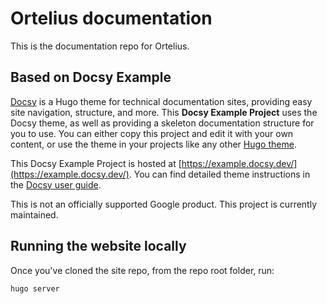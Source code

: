 # Ortelius documentation

This is the documentation repo for Ortelius.

## Based on Docsy Example

[Docsy](https://github.com/google/docsy) is a Hugo theme for technical documentation sites, providing easy site navigation, structure, and more. This **Docsy Example Project** uses the Docsy theme, as well as providing a skeleton documentation structure for you to use. You can either copy this project and edit it with your own content, or use the theme in your projects like any other [Hugo theme](https://gohugo.io/themes/installing-and-using-themes/).

This Docsy Example Project is hosted at [https://example.docsy.dev/](https://example.docsy.dev/).  You can find detailed theme instructions in the [Docsy user guide](https://docsy.dev/docs/).

This is not an officially supported Google product. This project is currently maintained.

## Running the website locally

Once you've cloned the site repo, from the repo root folder, run:

```Shell
hugo server
```

